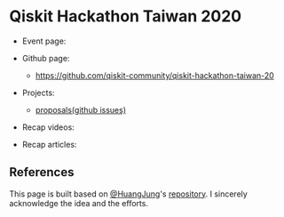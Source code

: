 # Qiskit Hackathon Taiwan 2020
* Event page:

* Github page:
  * https://github.com/qiskit-community/qiskit-hackathon-taiwan-20

* Projects:
  * [proposals(github issues)](https://github.com/qiskit-community/qiskit-hackathon-taiwan-20/issues)
* Recap videos:

* Recap articles:

## References
This page is built based on [@HuangJung](https://github.com/HuangJunye)'s [repository](https://github.com/HuangJunye/Qiskit-Hackathon-Guide/blob/master/Past%20Qiskit%20Hackathons/Past%20Qiskit%20Hackathons.md). I sincerely acknowledge the idea and the efforts.

